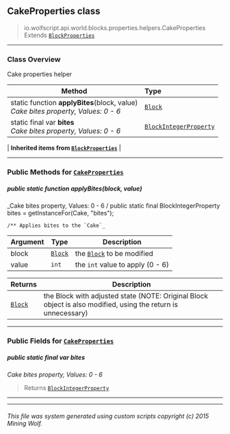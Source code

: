 ## CakeProperties __class__

>io.wolfscript.api.world.blocks.properties.helpers.CakeProperties
>Extends [`BlockProperties`](BlockProperties.md)

---

### Class Overview

Cake properties helper

Method | Type   
--- | :--- 
static function __applyBites__(block, value) <br> _Cake bites property, Values: 0 - 6_ | [`Block`](../../Block.md)
static final var __bites__ <br> _Cake bites property, Values: 0 - 6_ | [`BlockIntegerProperty`](../BlockIntegerProperty.md)
 |
__Inherited items from [`BlockProperties`](BlockProperties.md)__ |





---


### Public Methods for [`CakeProperties`](CakeProperties.md)

##### <a id='applybites'></a>public static function __applyBites__(block, value)

_Cake bites property, Values: 0 - 6 /
    public static final BlockIntegerProperty bites = getInstanceFor(Cake, "bites");

    /** Applies bites to the `Cake`_

Argument | Type | Description  
--- | --- | --- 
block | [`Block`](../../Block.md) | the [`Block`](../../Block.md) to be modified
value | `int` | the `int` value to apply (0 - 6)

Returns | Description
--- | --- 
[`Block`](../../Block.md) | the Block with adjusted state (NOTE: Original Block object is also modified, using the return is unnecessary)


---

### Public Fields for [`CakeProperties`](CakeProperties.md)

##### <a id='bites'></a>public static final var __bites__

_Cake bites property, Values: 0 - 6_

>Returns
>  [`BlockIntegerProperty`](../BlockIntegerProperty.md)

---


---


###### This file was system generated using custom scripts copyright (c) 2015 Mining Wolf.
	

